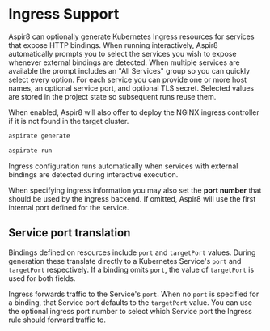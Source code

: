 # Ingress Support

Aspir8 can optionally generate Kubernetes Ingress resources for services that expose HTTP bindings.
When running interactively, Aspir8 automatically prompts you to select the services you wish to expose whenever external bindings are detected. When multiple services are available the prompt includes an
"All Services" group so you can quickly select every option. For each service you can provide one or more host names,
an optional service port, and optional TLS secret. Selected values are stored in the project state so subsequent runs reuse them.

When enabled, Aspir8 will also offer to deploy the NGINX ingress controller if it is not found
in the target cluster.

```bash
aspirate generate
```

```bash
aspirate run
```

Ingress configuration runs automatically when services with external bindings are detected during interactive execution.

When specifying ingress information you may also set the **port number** that should be used by the ingress backend. If omitted, Aspir8 will use the first internal port defined for the service.

## Service port translation

Bindings defined on resources include `port` and `targetPort` values. During
generation these translate directly to a Kubernetes Service's `port` and
`targetPort` respectively. If a binding omits `port`, the value of
`targetPort` is used for both fields.

Ingress forwards traffic to the Service's `port`. When no `port` is specified
for a binding, that Service port defaults to the `targetPort` value. You can use
the optional ingress port number to select which Service port the Ingress rule
should forward traffic to.
